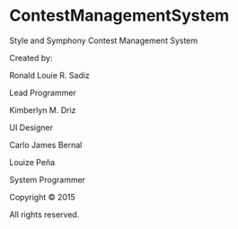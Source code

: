 # ContestManagementSystem
Style and Symphony Contest Management System

Created by:

Ronald Louie R. Sadiz

Lead Programmer


Kimberlyn M. Driz

UI Designer


Carlo James Bernal

Louize Peña

System Programmer

Copyright © 2015 

All rights reserved.
